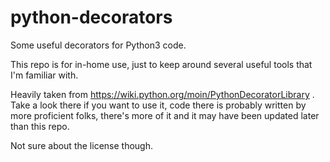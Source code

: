 # python-decorators
Some useful decorators for Python3 code.

This repo is for in-home use, just to keep around several useful tools that I'm familiar with.

Heavily taken from https://wiki.python.org/moin/PythonDecoratorLibrary . Take a look there if you want to use it, code there is probably written by more proficient folks, there's more of it and it may have been updated later than this repo.

Not sure about the license though.
